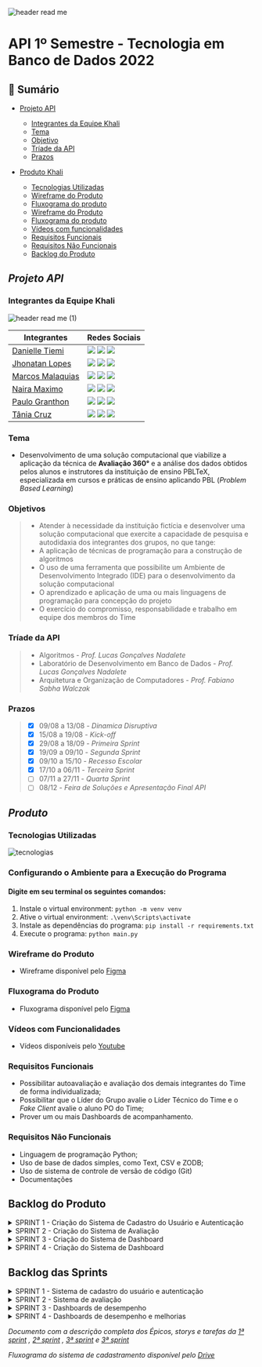 ![header read me](https://user-images.githubusercontent.com/111442399/194777358-24905c4f-e62b-414d-8754-b3ccaf878547.png)
# API 1º Semestre - Tecnologia em Banco de Dados 2022

## 📍 Sumário
  * [Projeto API](#projeto-api)
    * [Integrantes da Equipe Khali](#integrantes-da-equipe-khali) 
    * [Tema](#tema)
    * [Objetivo](#objetivos)
    * [Tríade da API](#tríade-da-api)
    * [Prazos](#prazos)
   
  * [Produto Khali](#produto)
    * [Tecnologias Utilizadas](#tecnologias-utilizadas)
    * [Wireframe do Produto](#wireframe-do-produto)
    * [Fluxograma do produto](#fluxograma-do-produto)
    * [Wireframe do Produto](#wireframe-do-produto)
    * [Fluxograma do produto](#fluxograma-do-produto)
    * [Vídeos com funcionalidades](#vídeos-com-funcionalidades)
    * [Requisitos Funcionais](#requisitos-funcionais)
    * [Requisitos Não Funcionais](#requisitos-não-funcionais)
    * [Backlog do Produto](#backlog-do-produto)    
##
## *Projeto API*

### Integrantes da Equipe Khali

![header read me (1)](https://user-images.githubusercontent.com/111442399/202913933-0357e3d5-1376-48ee-8190-2903ce77ff0c.png)

| Integrantes | Redes Sociais |
|-------|--------|
|[Danielle Tiemi](https://github.com/daniiwamoto) | <a href="https://www.linkedin.com/in/danielle-tiemi-i-095757133/" target="_blank"><img src="https://img.shields.io/badge/-LinkedIn-%230077B5?style=for-the-badge&logo=linkedin&logoColor=white" target="_blank"></a> <a href = "mailto:daniiwamoto@gmail.com"><img src="https://img.shields.io/badge/-Gmail-%23333?style=for-the-badge&logo=gmail&logoColor=white" target="_blank"></a> <a href="https://www.instagram.com/daniiwamot0/" target="_blank"><img src="https://img.shields.io/badge/-Instagram-%23E4405F?style=for-the-badge&logo=instagram&logoColor=white" target="_blank"></a>|
|[Jhonatan Lopes](https://github.com/jhonatanlop) | <a href="https://www.linkedin.com/in/jhonatan-oliveira-lopes/" target="_blank"><img src="https://img.shields.io/badge/-LinkedIn-%230077B5?style=for-the-badge&logo=linkedin&logoColor=white" target="_blank"></a> <a href = "mailto:jhooliveira.lopes@gmail.com"><img src="https://img.shields.io/badge/-Gmail-%23333?style=for-the-badge&logo=gmail&logoColor=white" target="_blank"></a> <a href="https://www.instagram.com/jhonatan_lopes_lmao/?next=%2F" target="_blank"><img src="https://img.shields.io/badge/-Instagram-%23E4405F?style=for-the-badge&logo=instagram&logoColor=white" target="_blank"></a> |
| [Marcos Malaquias](https://github.com/Incivius) | <a href="https://www.linkedin.com/in/marcos-malaquias-criatividade-%C3%A9-o-que-me-faz-ser-eu/" target="_blank"><img src="https://img.shields.io/badge/-LinkedIn-%230077B5?style=for-the-badge&logo=linkedin&logoColor=white" target="_blank"></a> <a href = "mailto:vitchenso1@gmail.com"><img src="https://img.shields.io/badge/-Gmail-%23333?style=for-the-badge&logo=gmail&logoColor=white" target="_blank"></a> <a href="https://www.instagram.com/mv.malaquias/?next=%2F" target="blank"><img src="https://img.shields.io/badge/-Instagram-%23E4405F?style=for-the-badge&logo=instagram&logoColor=white" target="_blank"></a> |
| [Naira Maximo](http://github.com/naira-maximo) | <a href="https://www.linkedin.com/in/naira-maximo/" target="_blank"><img src="https://img.shields.io/badge/-LinkedIn-%230077B5?style=for-the-badge&logo=linkedin&logoColor=white" target="_blank"></a> <a href = "mailto:ngpmaximo@gmail.com"><img src="https://img.shields.io/badge/-Gmail-%23333?style=for-the-badge&logo=gmail&logoColor=white" target="_blank"></a> <a href="https://www.instagram.com/nai_maximo/?next=%2F"><img src="https://img.shields.io/badge/-Instagram-%23E4405F?style=for-the-badge&logo=instagram&logoColor=white" target="_blank"></a> |
|[Paulo Granthon](https://github.com/paulo-granthon) | <a href="https://www.linkedin.com/in/paulo-granthon/" target="_blank"><img src="https://img.shields.io/badge/-LinkedIn-%230077B5?style=for-the-badge&logo=linkedin&logoColor=white" target="_blank"></a> <a href = "mailto:pv.granthon@gmail.com"><img src="https://img.shields.io/badge/-Gmail-%23333?style=for-the-badge&logo=gmail&logoColor=white" target="_blank"></a> <a href="https://www.instagram.com/p.granthon/?next=%2F"><img src="https://img.shields.io/badge/-Instagram-%23E4405F?style=for-the-badge&logo=instagram&logoColor=white" target="_blank"></a> |
|[Tânia Cruz](https://github.com/taniacruzz) | <a href="https://www.linkedin.com/in/t%C3%A2nia-cruz-30ab5812a/" target="_blank"><img src="https://img.shields.io/badge/-LinkedIn-%230077B5?style=for-the-badge&logo=linkedin&logoColor=white" target="_blank"></a> <a href = "mailto:tanicruz112@gmail.com"><img src="https://img.shields.io/badge/-Gmail-%23333?style=for-the-badge&logo=gmail&logoColor=white" target="_blank"></a> <a href="https://www.instagram.com/tanicruz_/?next=%2F"><img src="https://img.shields.io/badge/-Instagram-%23E4405F?style=for-the-badge&logo=instagram&logoColor=white" target="_blank"></a> |

### Tema 
* Desenvolvimento de uma solução computacional que viabilize a aplicação da técnica de **Avaliação 360°** e a análise dos dados obtidos pelos alunos e instrutores da instituição de ensino PBLTeX, especializada em cursos e práticas de ensino aplicando PBL (*Problem Based Learning*)

### Objetivos
> * Atender à necessidade da instituição fictícia e desenvolver uma solução computacional que exercite a capacidade de pesquisa e autodidaxia dos integrantes dos grupos, no que tange:
> * A aplicação de técnicas de programação para a construção de algoritmos
> * O uso de uma ferramenta que possibilite um Ambiente de Desenvolvimento Integrado (IDE) para o desenvolvimento da solução computacional
> * O aprendizado e aplicação de uma ou mais linguagens de programação para concepção do projeto
> * O exercício do compromisso, responsabilidade e trabalho em equipe dos membros do Time

### Tríade da API
> * Algoritmos - *Prof. Lucas Gonçalves Nadalete*
> * Laboratório de Desenvolvimento em Banco de Dados - *Prof. Lucas Gonçalves Nadalete*
> * Arquitetura e Organização de Computadores - *Prof. Fabiano Sabha Walczak*

### Prazos
> - [x] 09/08 a 13/08 - *Dinamica Disruptiva*
> - [x] 15/08 a 19/08 - *Kick-off*
> - [x] 29/08 a 18/09 - *Primeira Sprint*
> - [x] 19/09 a 09/10 - *Segunda Sprint*
> - [x] 09/10 a 15/10 - *Recesso Escolar*
> - [x] 17/10 a 06/11 - *Terceira Sprint*
> - [ ] 07/11 a 27/11 - *Quarta Sprint*
> - [ ] 08/12 - *Feira de Soluções e Apresentação Final API*


##
## *Produto*

### Tecnologias Utilizadas
![tecnologias](https://user-images.githubusercontent.com/111442399/202913166-eb48d03a-c90a-4f53-aeeb-675551fbc5eb.png)

### Configurando o Ambiente para a Execução do Programa
#### Digite em seu terminal os seguintes comandos: 
1. Instale o virtual environment: `python -m venv venv`
2. Ative o virtual environment: `.\venv\Scripts\activate`
3. Instale as dependências do programa: `pip install -r requirements.txt`
4. Execute o programa: `python main.py`

### Wireframe do Produto
* Wireframe disponível pelo [Figma](https://www.figma.com/file/U1apWrrVuZHbtNIumUgUoo/Api?node-id=56%3A3)

### Fluxograma do Produto
* Fluxograma disponível pelo [Figma](https://www.figma.com/file/Zbj4rKK3oPqUJxCyPc2eLo/Fluxograma-Khali?node-id=0%3A1)

### Vídeos com Funcionalidades
* Vídeos disponíveis pelo [Youtube](https://www.youtube.com/channel/UCUj0bd9N4S3991OqdDg6TwQ/videos)

### Requisitos Funcionais
* Possibilitar autoavaliação e avaliação dos demais integrantes do Time de forma individualizada;
* Possibilitar que o Líder do Grupo avalie o Líder Técnico do Time e o *Fake Client* avalie o aluno PO do Time;
* Prover um ou mais Dashboards de acompanhamento.

### Requisitos Não Funcionais
* Linguagem de programação Python;
* Uso de base de dados simples, como Text, CSV e ZODB;
* Uso de sistema de controle de versão de código (Git)
* Documentações


## Backlog do Produto

<details>
 <summary> SPRINT 1 - Criação do Sistema de Cadastro do Usuário e Autenticação </summary>
 <br>
 
  | USER STORY | PRIORIDADE |
  |------------|------------|
  | Como Administrador da instituição, preciso cadastrar os Líderes dos Grupos para que façam login |Essencial|
  | Como Administrador da instituição, preciso cadastrar os Fake Clients para que façam login |Essencial|
  | Como Líder do Grupo, preciso criar Times para realizar o cadastro de usuários |Essencial|
  | Como Líder do Grupo, preciso cadastrar usuários dentro de um Time para que façam login |Essencial
  | Como Líder do Grupo, preciso definir a função dos usuário dentro de um Time, que será utilizada como base para suas respectivas permissões |Essencial|
  | Como Líder do Grupo, preciso criar um cronograma de Sprints dentro do meu grupo, que será a base para os prazos das avaliações |Essencial|
  | Como Líder do Grupo, terei a funcionalidade de desativar usuários e times para possíveis desligamentos ou finalização do projeto |Desejável|

  ### Sistema de Login e Cadastro pelo Administrador
  ![Tela_cadastroadm](https://user-images.githubusercontent.com/111442399/202913947-627354e7-440b-42db-8c73-49b53f03e58b.gif)
  ### Sistema de Login e Cadastro pelo Líder do Grupo
  ![Tela_cadastrolider](https://user-images.githubusercontent.com/111442399/202914009-cd01e180-6b9c-4738-8138-ddbb188a1d67.gif)
 
</details>

<details>
<summary> SPRINT 2 - Criação do Sistema de Avaliação </summary>
 
 
  | USER STORY | PRIORIDADE |
  |------------|------------|
  | Como Líder do Grupo, avaliarei os Líderes Técnicos do meu grupo conforme requisito funcional | Essencial |
  | Como Fake Client, avaliarei os POs do meu grupo conforme requisito funcional | Essencial |
  | Como PO, avaliarei o Líder Técnico, estudantes do meu time e a mim mesmo como requisito funcional | Essencial|
  | Como estudante, avaliarei todos os outros itegrantes do meu time e a mim mesmo como requisito funcional | Essencial |

 </details>

<details>
<summary> SPRINT 3 - Criação do Sistema de Dashboard </summary>

 
  | USER STORY | PRIORIDADE |
  |------------|------------|
  | Como estudante, quero ter acesso a um dashboard que apresente os meus resultados individuais nas avaliações, para que eu possa acompanhar e analisar o meu desempenho frente às avaliações realizadas por mim e pelos demais integrantes do meu Time | Importante |
| Como Líder do Grupo, quero ter acesso a um dashboard com os resultados dos meus times nas avaliações, para que eu possa acompanhá-los e analisá-los | Importante |
 | Como Líder do Grupo, quero ter acesso a um dashboard com os resultados dos Product Owners e Líderes Técnicos do meu grupo. | Importante |
 | Como Fake Client, quero ter acesso a um dashboard com os resultados dos meus times nas avaliações para que eu possa acompanhá-los e analisá-los| Importante |
 | Como Fake Client, quero ter acesso a um dashboard com os resultados dos Product Owners e Líderes Técnicos do meu grupo | Importante |

 </details>

<details>
<summary> SPRINT 4 - Criação do Sistema de Dashboard </summary>

 
  | USER STORY | PRIORIDADE |
  |------------|------------|
  | Como PO, quero ter acesso a um dashboard que apresente o resultado individual dos integrantes do meu time nas avaliações, para que eu possa acompanhá-los e analisar o desempenho de cada um individualmente | Importante|
| Como Líder Técnico, quero ter acesso a um dashboard que apresente o resultado individual dos integrantes do meu time nas avaliações, para que eu possa acompanhá-los e analisar o desempenho de cada um individualmente | Importante |
 | Como PO, quero ter acesso a um dashboard com os resultados do meu time nas avaliações e as médias dos demais times do meu grupo, para que eu possa acompanhá-los e analisá-los de forma comparativa | Importante |
 | Como Líder Técnico, quero ter acesso a um dashboard com os resultados do meu time nas avaliações e a médias dos demais times do meu grupo para que eu possa acompanhá-los e analisá-los de forma comparativa | Importante |
 | Como Fake Client, quero ter acesso a um dashboard que apresente os resultados dos times do meu grupo nas avaliações por sprint para que eu possa acompanhá-los e analisar o desempenho de cada time | Importante |
| Como Líder do Grupo, quero ter acesso a um dashboard que apresente os resultados dos times do meu grupo nas avaliações por sprint para que eu possa acompanhá-los e analisar o desempenho de cada time | Importante |
| Como Fake Client, quero ter acesso a um dashboard com os resultados do meu grupo nas avaliações e a médias dos demais grupos para que eu possa acompanhá-los e analisá-los de forma comparativa | Importante |
| Como Líder do Grupo, quero ter acesso a um dashboard com os resultados do meu grupo nas avaliações e a médias dos demais grupos para que eu possa acompanhá-los e analisá-los de forma comparativa | Importante |
| Como estudante, quero ter acesso aos feedbacks das minhas avaliações realizados na ultima sprint para que eu possa compreender os pontos que devo melhorar e assim me sair melhor  nas próximas avaliações | Importante |
| Como usuário quero ter em minha tela as informações da sprint ativa e a data com o atual ou próximo período avaliativo, para que eu possa me programar e estar preparado para realizar as avaliações | Importante |
 </details>

## Backlog das Sprints

<details>
<summary> SPRINT 1 - Sistema de cadastro do usuário e autenticação  </summary>
	

* Criação do usuario *Administrador*
* Sistema de cadastramento de grupos e usuários (Líder do Grupo e Fake Client) por parte do *Administrador* 
* Sistema de cadastramento e configuração de Sprints pelo *Líder do Grupo*
* Sistema de cadastramento e configuração de Times pelo *Líder do Grupo*
* Sistema de cadastramento de usuários pelo *Líder do Grupo*
* Criação da funcionalidade de Login
* Retorno para os usuários das Sprints e usuários que ele deve avaliar
 </details>

<details>
<summary> SPRINT 2 - Sistema de avaliação </summary>


* Cumprir as pendências da sprint 1
* Criação da funcionalidade de avaliação
* Criação da funcionalidade feedback
* Integração do sistema de avaliação ao perfil dos usuários com o retorno das sprints e integrantes que ele deve avaliar
* Criação da funcionalidade de Logout
 </details>
 
 <details>
<summary> SPRINT 3 - Dashboards de desempenho </summary>


* Criação dos dashboards individuis dos estudantes
* Criação dos dashboard de acompanhamento do grupo
* Retorno da funcionalidade de dashboard na tela home
 </details>
 
  <details>
<summary> SPRINT 4 - Dashboards de desempenho e melhorias </summary>


 CRIAÇÃO DOS DASHBOARDS INDIVIDUAIS DOS TIMES

- Definir qual modelagem de gráficos será utilizada
- Definir quais dados serão relacionados para montar os dashboard dos times
- Criação dos dashboards dentro do sistema
- Integração dos dashboards aos perfis dos Product Owners  e Líderes Técnicos

AMPLIAÇÃO DOS DASHBOARDS DE ACOMPANHAMENTO DO GRUPO

- Definir quais novas modelagens de gráficos serão utilizadas
- Definir quais dados serão relacionados para montar os dashboard dos grupos
- Criação dos dashboards dentro do sistema
- Integração dos dashboards aos perfis dos Fake Clients e Líderes dos Grupos

RETORNO DOS FEEDBACKS NA TELA DO USUÁRIO

- Criação da funcionalidade de feedback na tela do usuário
- Integração do back-end ao front-end

RETORNO DO PERÍODO AVALIATIVO E SPRINT ATIVA NA TELA DO USUÁRIO

- Criação da funcionalidade de sprint ativa na tela do usuário
- Criação da funcionalidade de período avaliativo ativo na tela do usuário
- Integração do back-end ao front-end
 </details>


*Documento com a descrição completa dos Épicos, storys e tarefas da [1ª sprint](https://docs.google.com/document/d/e/2PACX-1vQ7dtt7AMiOUWYHD1UkAYsZ2ibkR9KMMcrm4DGZL1xgrUUiRh0o9ROnhx6awl8EsjuklAxMRILXGxCi/pub) , [2ª sprint](https://docs.google.com/document/d/e/2PACX-1vR0gGrbL-q37uZ9rH8kDk77-N6vrqyoBJx5UkXnY3IQLeOXj8llaBxgqB1rR_bhH49mYFk0WGDlrVIV/pub) , [3ª sprint](https://docs.google.com/document/d/e/2PACX-1vR0zHG2dyVfBpuVXZiCNbIZvQNeJg16XWkVrrtmuTApfnywUYzdQonlN2Ebh3RIhoqCxD_BUKGHg237/pub) e [3ª sprint](https://docs.google.com/document/d/e/2PACX-1vREyaxv8kIJsxdHbki-WHMcswS1Qs20QS9uDt4o_W-zOaNCS7Rpe0hN_B3n4Cc8oW4WF5e-a5I3Pruo/pub)*

*Fluxograma do sistema de cadastramento disponível pelo [Drive](https://drive.google.com/file/d/11j_OIrMpIdoHqzDNnrGinr8TQ7IvanjP/view?usp=sharing)*

